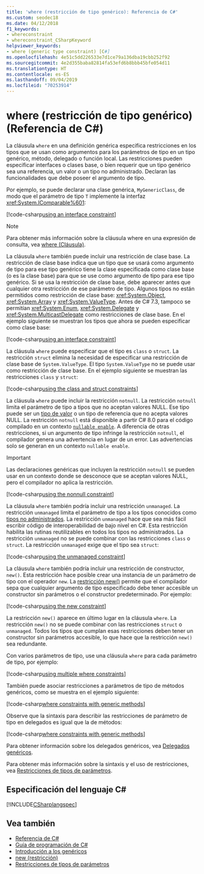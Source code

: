 ```yaml
---
title: 'where (restricción de tipo genérico): Referencia de C#'
ms.custom: seodec18
ms.date: 04/12/2018
f1_keywords:
- whereconstraint
- whereconstraint_CSharpKeyword
helpviewer_keywords:
- where (generic type constraint) [C#]
ms.openlocfilehash: 4e51c5dd226533e7d1ce79a136dba19cbb252f92
ms.sourcegitcommit: 4e2d355baba82814fa53efd6b8bbb45bfe054d11
ms.translationtype: HT
ms.contentlocale: es-ES
ms.lasthandoff: 09/04/2019
ms.locfileid: "70253914"
---
```

# <a name="where-generic-type-constraint-c-reference"></a>where (restricción de tipo genérico) (Referencia de C#)

La cláusula `where` en una definición genérica especifica restricciones en los tipos que se usan como argumentos para los parámetros de tipo en un tipo genérico, método, delegado o función local. Las restricciones pueden especificar interfaces o clases base, o bien requerir que un tipo genérico sea una referencia, un valor o un tipo no administrado. Declaran las funcionalidades que debe poseer el argumento de tipo.

Por ejemplo, se puede declarar una clase genérica, `MyGenericClass`, de modo que el parámetro de tipo `T` implemente la interfaz <xref:System.IComparable%601>:

[!code-csharp[using an interface constraint](~/samples/snippets/csharp/keywords/GenericWhereConstraints.cs#1)]

> [!NOTE]
> Para obtener más información sobre la cláusula where en una expresión de consulta, vea [where (Cláusula)](where-clause.md).

La cláusula `where` también puede incluir una restricción de clase base. La restricción de clase base indica que un tipo que se usará como argumento de tipo para ese tipo genérico tiene la clase especificada como clase base (o es la clase base) para que se use como argumento de tipo para ese tipo genérico. Si se usa la restricción de clase base, debe aparecer antes que cualquier otra restricción de ese parámetro de tipo. Algunos tipos no están permitidos como restricción de clase base: <xref:System.Object>, <xref:System.Array> y <xref:System.ValueType>. Antes de C# 7.3, tampoco se permitían <xref:System.Enum>, <xref:System.Delegate> y <xref:System.MulticastDelegate> como restricciones de clase base. En el ejemplo siguiente se muestran los tipos que ahora se pueden especificar como clase base:

[!code-csharp[using an interface constraint](~/samples/snippets/csharp/keywords/GenericWhereConstraints.cs#2)]

La cláusula `where` puede especificar que el tipo es `class` o `struct`. La restricción `struct` elimina la necesidad de especificar una restricción de clase base de `System.ValueType`. El tipo `System.ValueType` no se puede usar como restricción de clase base. En el ejemplo siguiente se muestran las restricciones `class` y `struct`:

[!code-csharp[using the class and struct constraints](~/samples/snippets/csharp/keywords/GenericWhereConstraints.cs#3)]

La cláusula `where` puede incluir la restricción `notnull`. La restricción `notnull` limita el parámetro de tipo a tipos que no aceptan valores NULL. Ese tipo puede ser un [tipo de valor](struct.md) o un tipo de referencia que no acepta valores NULL. La restricción `notnull` está disponible a partir C# 8.0 para el código compilado en un contexto [`nullable enable`](../../nullable-references.md#nullable-contexts). A diferencia de otras restricciones, si un argumento de tipo infringe la restricción `notnull`, el compilador genera una advertencia en lugar de un error. Las advertencias solo se generan en un contexto `nullable enable`. 

> [!IMPORTANT]
> Las declaraciones genéricas que incluyen la restricción `notnull` se pueden usar en un contexto donde se desconoce que se aceptan valores NULL, pero el compilador no aplica la restricción.

[!code-csharp[using the nonnull constraint](~/samples/snippets/csharp/keywords/GenericWhereConstraints.cs#NotNull)]

La cláusula `where` también podría incluir una restricción `unmanaged`. La restricción `unmanaged` limita el parámetro de tipo a los tipos conocidos como [tipos no administrados](../builtin-types/unmanaged-types.md). La restricción `unmanaged` hace que sea más fácil escribir código de interoperabilidad de bajo nivel en C#. Esta restricción habilita las rutinas reutilizables en todos los tipos no administrados. La restricción `unmanaged` no se puede combinar con las restricciones `class` o `struct`. La restricción `unmanaged` exige que el tipo sea `struct`:

[!code-csharp[using the unmanaged constraint](~/samples/snippets/csharp/keywords/GenericWhereConstraints.cs#4)]

La cláusula `where` también podría incluir una restricción de constructor, `new()`. Esta restricción hace posible crear una instancia de un parámetro de tipo con el operador `new`. La [restricción new()](new-constraint.md) permite que el compilador sepa que cualquier argumento de tipo especificado debe tener accesible un constructor sin parámetros o el constructor predeterminado. Por ejemplo:

[!code-csharp[using the new constraint](~/samples/snippets/csharp/keywords/GenericWhereConstraints.cs#5)]

La restricción `new()` aparece en último lugar en la cláusula `where`. La restricción `new()` no se puede combinar con las restricciones `struct` o `unmanaged`. Todos los tipos que cumplan esas restricciones deben tener un constructor sin parámetros accesible, lo que hace que la restricción `new()` sea redundante.

Con varios parámetros de tipo, use una cláusula `where` para cada parámetro de tipo, por ejemplo:

[!code-csharp[using multiple where constraints](~/samples/snippets/csharp/keywords/GenericWhereConstraints.cs#6)]

También puede asociar restricciones a parámetros de tipo de métodos genéricos, como se muestra en el ejemplo siguiente:

[!code-csharp[where constraints with generic methods](~/samples/snippets/csharp/keywords/GenericWhereConstraints.cs#7)]

Observe que la sintaxis para describir las restricciones de parámetro de tipo en delegados es igual que la de métodos:

[!code-csharp[where constraints with generic methods](~/samples/snippets/csharp/keywords/GenericWhereConstraints.cs#8)]

Para obtener información sobre los delegados genéricos, vea [Delegados genéricos](../../programming-guide/generics/generic-delegates.md).

Para obtener más información sobre la sintaxis y el uso de restricciones, vea [Restricciones de tipos de parámetros](../../programming-guide/generics/constraints-on-type-parameters.md).

## <a name="c-language-specification"></a>Especificación del lenguaje C#

 [!INCLUDE[CSharplangspec](~/includes/csharplangspec-md.md)]

## <a name="see-also"></a>Vea también

- [Referencia de C#](../index.md)
- [Guía de programación de C#](../../programming-guide/index.md)
- [Introducción a los genéricos](../../programming-guide/generics/index.md)
- [new (restricción)](./new-constraint.md)
- [Restricciones de tipos de parámetros](../../programming-guide/generics/constraints-on-type-parameters.md)
